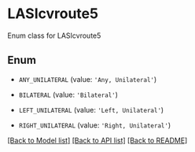 # LASIcvroute5

Enum class for LASIcvroute5

## Enum

* `ANY_UNILATERAL` (value: `'Any, Unilateral'`)

* `BILATERAL` (value: `'Bilateral'`)

* `LEFT_UNILATERAL` (value: `'Left, Unilateral'`)

* `RIGHT_UNILATERAL` (value: `'Right, Unilateral'`)

[[Back to Model list]](../README.md#documentation-for-models) [[Back to API list]](../README.md#documentation-for-api-endpoints) [[Back to README]](../README.md)


